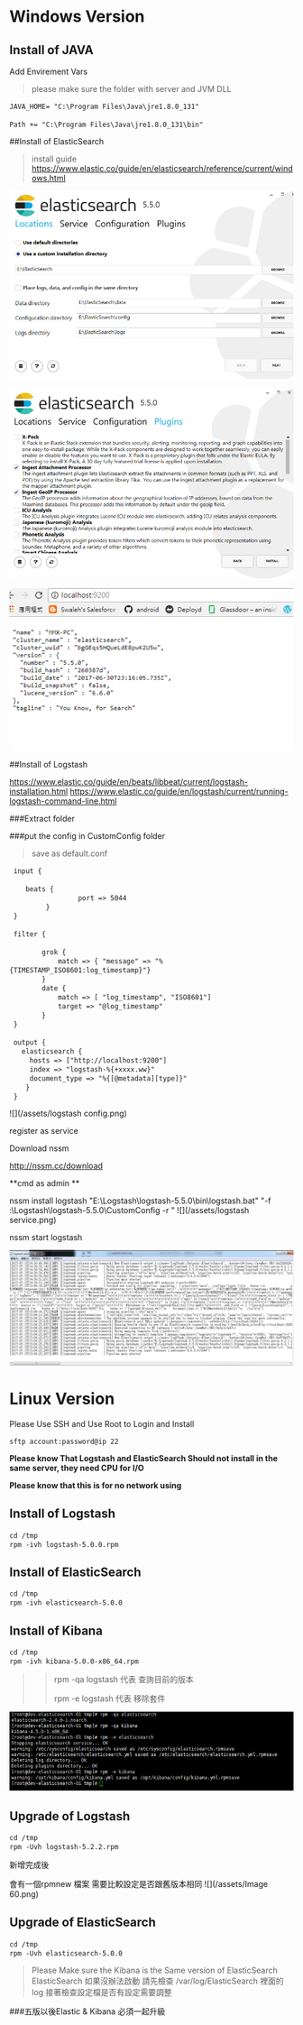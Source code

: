 # Windows Version

## Install of JAVA 
Add Envirement Vars
> please make sure the folder with server and JVM DLL

```
JAVA_HOME= "C:\Program Files\Java\jre1.8.0_131"

Path += "C:\Program Files\Java\jre1.8.0_131\bin"
```


##Install of ElasticSearch
>install guide 
https://www.elastic.co/guide/en/elasticsearch/reference/current/windows.html

![](/assets/es1.png)  

![](/assets/es2.png)

![](/assets/es3.png)

##Install of Logstash

https://www.elastic.co/guide/en/beats/libbeat/current/logstash-installation.html
https://www.elastic.co/guide/en/logstash/current/running-logstash-command-line.html

###Extract folder 

###put the config in CustomConfig folder

>save as default.conf 


```
 input {
 
    beats {
                 port => 5044
         }
 }
 
 filter {
 	
 		grok {
 			match => { "message" => "%{TIMESTAMP_ISO8601:log_timestamp}"}
 		}
 		date {
 			match => [ "log_timestamp", "ISO8601"]
 			target => "@log_timestamp"
 		}
 }
 
 output {
   elasticsearch {
     hosts => ["http://localhost:9200"]
     index => "logstash-%{+xxxx.ww}"
     document_type => "%{[@metadata][type]}"
    }
 }

```

![](/assets/logstash config.png)



register as service

Download nssm

http://nssm.cc/download

**cmd as admin **

nssm install logstash "E:\Logstash\logstash-5.5.0\bin\logstash.bat" "-f :\Logstash\logstash-5.5.0\CustomConfig -r "
![](/assets/logstash service.png)

nssm start logstash


![](/assets/logstashlog.png)

# Linux Version

Please Use SSH and Use Root to Login and Install
```
sftp account:password@ip 22

```

**Please know That Logstash and ElasticSearch Should not install in the same server, they need CPU for I/O**

**Please know that this is for no network using**

## Install of Logstash

```
cd /tmp
rpm -ivh logstash-5.0.0.rpm
```

## Install of ElasticSearch

```
cd /tmp
rpm -ivh elasticsearch-5.0.0
```

## Install of Kibana

```
cd /tmp
rpm -ivh kibana-5.0.0-x86_64.rpm
```

> > rpm -qa logstash  代表 查詢目前的版本
> >
> > rpm -e logstash 代表 移除套件

![](2.png)

## Upgrade of Logstash
```
cd /tmp
rpm -Uvh logstash-5.2.2.rpm
```

新增完成後

會有一個rpmnew 檔案 需要比較設定是否跟舊版本相同
![](/assets/Image 60.png)



## Upgrade of ElasticSearch

```
cd /tmp
rpm -Uvh elasticsearch-5.0.0
```

>Please Make sure the Kibana is the Same version of ElasticSearch
>ElasticSearch 如果沒辦法啟動 請先檢查 /var/log/ElasticSearch 裡面的log
>接著檢查設定檔是否有設定需要調整

###五版以後Elastic & Kibana 必須一起升級











